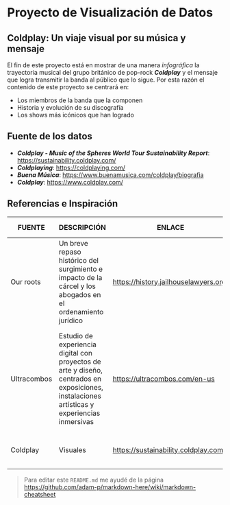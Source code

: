 # Proyecto de Visualización de Datos

## Coldplay: Un viaje visual por su música y mensaje

El fin de este proyecto está en mostrar de una manera *infográfica* la trayectoria musical del grupo británico de pop-rock **_Coldplay_** y el mensaje que logra transmitir la banda al público que lo sigue. Por esta razón el contenido de este proyecto se centrará en:
* Los miembros de la banda que la componen
* Historia y evolución de su discografía
* Los shows más icónicos que han logrado

## Fuente de los datos

- **_Coldplay - Music of the Spheres World Tour Sustainability Report_**: https://sustainability.coldplay.com/
- **_Coldplaying_**: https://coldplaying.com/
- **_Buena Música_**: https://www.buenamusica.com/coldplay/biografia
- **_Coldplay_**: https://www.coldplay.com/

## Referencias e Inspiración

| FUENTE      | DESCRIPCIÓN                                                                                                           | ENLACE                                       | ASPECTOS POSITIVOS                                                               |
|-------------|-----------------------------------------------------------------------------------------------------------------------|----------------------------------------------|----------------------------------------------------------------------------------|
| Our roots   | Un breve repaso histórico del surgimiento e impacto de la cárcel y los abogados en el ordenamiento jurídico          | https://history.jailhouselawyers.org/        | Puntero interactivo con las imágenes y tipografías bold                          |
| Ultracombos | Estudio de experiencia digital con proyectos de arte y diseño, centrados en exposiciones, instalaciones artísticas y experiencias inmersivas | https://ultracombos.com/en-us              | Portada grande y llamativa, me inspiré en las imágenes grandes de las exposiciones para la visualización de los conciertos |
| Coldplay    | Visuales                                                                                                              | https://sustainability.coldplay.com/         | Gráfica acorde el último álbum de Coldplay                                       |





> Para editar este `README.md` me ayudé de la página https://github.com/adam-p/markdown-here/wiki/markdown-cheatsheet 







